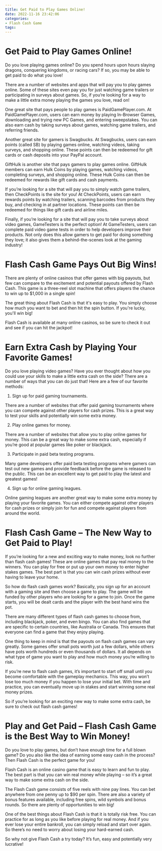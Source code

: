 ```yaml
---
title: Get Paid to Play Games Online!
date: 2022-11-16 23:42:06
categories:
- Flash Cash Game
tags:
---
```



#  Get Paid to Play Games Online!

Do you love playing games online? Do you spend hours upon hours slaying dragons, conquering kingdoms, or racing cars? If so, you may be able to get paid to do what you love!

There are a number of websites and apps that will pay you to play games online. Some of these sites even pay you for just watching game trailers or participating in surveys about games. So, if you’re looking for a way to make a little extra money playing the games you love, read on!

One great site that pays people to play games is PaidGamePlayer.com. At PaidGamePlayer.com, users can earn money by playing In-Browser Games, downloading and trying new PC Games, and entering sweepstakes. You can also earn cash by taking surveys about games, watching game trailers, and referring friends.

Another great site for gamers is Swagbucks. At Swagbucks, users can earn points (called SB) by playing games online, watching videos, taking surveys, and shopping online. These points can then be redeemed for gift cards or cash deposits into your PayPal account.

GiftHulk is another site that pays gamers to play games online. GiftHulk members can earn Hulk Coins by playing games, watching videos, completing surveys, and shopping online. These Hulk Coins can then be redeemed for rewards like gift cards and cash payments.

If you’re looking for a site that will pay you to simply watch game trailers, then CheckPoints is the site for you! At CheckPoints, users can earn rewards points by watching trailers, scanning barcodes from products they buy, and checking in at partner locations. These points can then be redeemed for things like gift cards and airline miles.

Finally, if you’re looking for a site that will pay you to take surveys about video games, GameTesters is the perfect option! At GameTesters, users can complete paid video game tests in order to help developers improve their products. Not only does this allow gamers to get paid for doing something they love; it also gives them a behind-the-scenes look at the gaming industry!

#  Flash Cash Game Pays Out Big Wins!

There are plenty of online casinos that offer games with big payouts, but few can compare to the excitement and potential payouts offered by Flash Cash. This game is a three-reel slot machine that offers players the chance to win up to $1,000 in a single spin!

The great thing about Flash Cash is that it's easy to play. You simply choose how much you want to bet and then hit the spin button. If you're lucky, you'll win big!

Flash Cash is available at many online casinos, so be sure to check it out and see if you can hit the jackpot!

#  Earn Extra Cash by Playing Your Favorite Games!

Do you love playing video games? Have you ever thought about how you could use your skills to make a little extra cash on the side? There are a number of ways that you can do just that! Here are a few of our favorite methods:

1. Sign up for paid gaming tournaments.

There are a number of websites that offer paid gaming tournaments where you can compete against other players for cash prizes. This is a great way to test your skills and potentially win some extra money.

2. Play online games for money.

There are a number of websites that allow you to play online games for money. This can be a great way to make some extra cash, especially if you’re good at popular games like poker or blackjack.

3. Participate in paid beta testing programs.

Many game developers offer paid beta testing programs where gamers can test out new games and provide feedback before the game is released to the public. This can be an excellent way to get paid to play the latest and greatest games!

4. Sign up for online gaming leagues.

Online gaming leagues are another great way to make some extra money by playing your favorite games. You can either compete against other players for cash prizes or simply join for fun and compete against players from around the world.

#  Flash Cash Game – The New Way to Get Paid to Play!

If you’re looking for a new and exciting way to make money, look no further than flash cash games! These are online games that pay real money to the winners. You can play for free or put up your own money to enter higher stakes games. The best part is that you can win cash prizes without ever having to leave your home.

So how do flash cash games work? Basically, you sign up for an account with a gaming site and then choose a game to play. The game will be funded by other players who are looking for a game to join. Once the game starts, you will be dealt cards and the player with the best hand wins the pot.

There are many different types of flash cash games to choose from, including blackjack, poker, and even bingo. You can also find games that are specific to certain countries, like Australia or Canada. This ensures that everyone can find a game that they enjoy playing.

One thing to keep in mind is that the payouts on flash cash games can vary greatly. Some games offer small pots worth just a few dollars, while others have pots worth hundreds or even thousands of dollars. It all depends on what type of game you want to play and how much money you’re willing to risk.

If you’re new to flash cash games, it’s important to start off small until you become comfortable with the gameplay mechanics. This way, you won’t lose too much money if you happen to lose your initial bet. With time and practice, you can eventually move up in stakes and start winning some real money prizes.

So if you’re looking for an exciting new way to make some extra cash, be sure to check out flash cash games!

#  Play and Get Paid – Flash Cash Game is the Best Way to Win Money!

Do you love to play games, but don’t have enough time for a full blown game? Do you also like the idea of earning some easy cash in the process? Then Flash Cash is the perfect game for you!

Flash Cash is an online casino game that is easy to learn and fun to play. The best part is that you can win real money while playing – so it’s a great way to make some extra cash on the side.

The Flash Cash game consists of five reels with nine pay lines. You can bet anywhere from one penny up to $90 per spin. There are also a variety of bonus features available, including free spins, wild symbols and bonus rounds. So there are plenty of opportunities to win big!

One of the best things about Flash Cash is that it is totally risk free. You can practice for as long as you like before playing for real money. And if you ever lose your entire bankroll, you can simply reload and start over again. So there’s no need to worry about losing your hard-earned cash.

So why not give Flash Cash a try today? It’s fun, easy and potentially very lucrative!